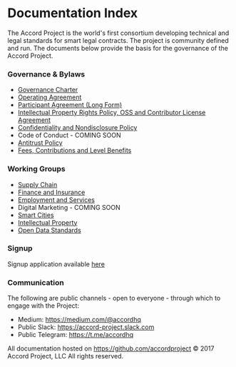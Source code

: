 # Documentation Index

The Accord Project is the world's first consortium developing technical and legal standards for smart legal contracts. The project is community defined and run. The documents below provide the basis for the governance of the Accord Project.

### Governance & Bylaws

* [Governance Charter](https://github.com/accordproject/docs/blob/master/Accord%20Project%20Governance%20Charter.pdf)
* [Operating Agreement](https://github.com/accordproject/docs/blob/master/Accord%20Project%20LLC%20Operating%20Agreement.pdf)
* [Participant Agreement (Long Form)](https://github.com/accordproject/docs/blob/master/Accord%20Project%20Participant%20Agreement%20Long%20Form.pdf)
* [Intellectual Property Rights Policy, OSS and Contributor License Agreement](https://github.com/accordproject/docs/blob/master/Accord%20Project%20Intellectual%20Property%20Rights%20Policy%20and%20Contributor%20License%20Agreement.pdf)
* [Confidentiality and Nondisclosure Policy]()
* Code of Conduct - COMING SOON 
* [Antitrust Policy](https://github.com/accordproject/docs/blob/master/Accord%20Project%20Antitrust%20Policy.pdf)
* [Fees, Contributions and Level Benefits](https://github.com/accordproject/docs/blob/master/Accord%20Project%20Participant%20Types%20and%20Fee%20and%20Contribution%20Schedule.pdf)

### Working Groups

* [Supply Chain](https://github.com/accordproject/working-groups/blob/master/Supply%20Chain%20Working%20Group%20Charter.pdf)
* [Finance and Insurance](https://github.com/accordproject/working-groups/blob/master/Finance%20and%20Insurance%20Working%20Group%20Charter.pdf)
* [Employment and Services](https://github.com/accordproject/working-groups/blob/master/Employment%20and%20Services%20Working%20Group%20Charter.pdf)
* Digital Marketing - COMING SOON
* [Smart Cities](https://github.com/accordproject/working-groups/blob/master/Smart%20Cities%20Working%20Group%20Charter.pdf)
* [Intellectual Property](https://github.com/accordproject/working-groups/blob/master/Intellectual%20Property%20Working%20Group%20Charter.pdf) 
* [Open Data Standards](https://github.com/accordproject/working-groups/blob/master/Open%20Data%20Standards%20Working%20Group%20Charter.pdf)

### Signup

Signup application available [here](https://docs.google.com/forms/d/e/1FAIpQLScmPLO6vflTKFTRTJXiopCjGEvS5mMeH-ZlBnuStiQ3U4k19A)

### Communication

The following are public channels - open to everyone - through which to engage with the Project:

* Medium: https://medium.com/@accordhq 
* Public Slack: https://accord-project.slack.com   
* Public Telegram: https://t.me/accordhq

All documentation hosted on https://github.com/accordproject © 2017 Accord Project, LLC All rights reserved. 
